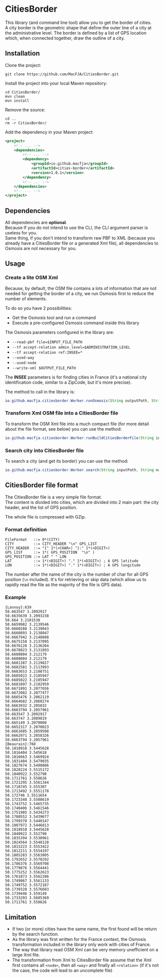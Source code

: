 CitiesBorder
============

This library (and command line tool) allow you to get the border of cities.  
A city border is the geometric shape that define the outer line of a city at the administrative level. The border is defined by a list of GPS location which, when connected together, draw the outline of a city.

Installation
------------

Clone the project:
```
git clone https://github.com/MacFJA/CitiesBorder.git
```
Install the project into your local Maven repository:
```
cd CitiesBorder/
mvn clean
mvn install
```
Remove the source:
```
cd ..
rm -r CitiesBorder/
```
Add the dependency in your Maven project:
```xml
<project>
    <!-- ... -->
    <dependencies>
        <!-- ... -->
        <dependency>
            <groupId>io.github.macfja</groupId>
            <artifactId>cities-border</artifactId>
            <version>1.0.1</version>
        </dependency>
        <!-- ... -->
    </dependencies>
    <!-- ... -->
</project>
```

Dependencies
------------

All dependencies are **optional**.  
Because If you do not intend to use the CLI, the CLI argument parser is useless for you.  
Same thing, if you don't intend to transform raw PBF to XML (because you already have a CitiesBorder file or a generated Xml file), all dependencies to Osmosis are not necessary for you.

Usage
-----

### Create a lite OSM Xml

Because, by default, the OSM file contains a lots of information that are not needed for getting the border of a city, we run Osmosis first to reduce the number of elements.

To do so you have 2 possibilities:

 - Get the Osmosis tool and run a command
 - Execute a pre-configured Osmosis command inside this library

The Osmosis parameters configured in the library are:

 - `--read-pbf file=$INPUT_FILE_PATH`
 - `--tf accept-relation admin_level=$ADMINISTRATION_LEVEL`
 - `--tf accept-relation ref:INSEE=*`
 - `--used-way`
 - `--used-node`
 - `--write-xml $OUTPUT_FILE_PATH`

The **INSEE** parameters is for finding cities in France (it's a national city identification code, similar to a ZipCode, but it's more precise).

The method to call in the library is:
```java
io.github.macfja.citiesborder.Worker.runOsmosis(String outputPath, String inputPath, int administrationLevel)
```

### Transform Xml OSM file into a CitiesBorder file

To transform the OSM Xml file into a much compact file (for more detail about the file format, see below) you can use the method:
```java
io.github.macfja.citiesborder.Worker.runBuildCitiesBorderFile(String inputPath, String outputPath, boolean append)
```

### Search city into CitiesBorder file

To search a city (and get its border) you can use the method:
```java
io.github.macfja.citiesborder.Worker.search(String inputPath, String name)
```

CitiesBorder file format
------------------------

The CitiesBorder file is a very simple file format.  
The content is divided into cities, which are divided into 2 main part: the city header, and the list of GPS position.

The whole file is compressed with GZip.

### Format definition

```bnf
FileFormat   ::= 0*(CITY)
CITY         ::= CITY_HEADER "\n" GPS_LIST
CITY_HEADER  ::= "{" 1*(<CHAR>) "}:" 1*(<DIGIT>)
GPS_LIST     ::= 1*( GPS_POSITION  "\n" )
GPS_POSITION ::= LAT " " LON
LAT          ::= 1*(<DIGIT>) "." 1*(<DIGIT>) ; A GPS latitude
LON          ::= 1*(<DIGIT>) "." 1*(<DIGIT>) ; A GPS longitude
```

The number after the name of the city is the number of char for all GPS position (`\n` included). It's for retrieving or skip data (which allow us to rapidly read the file as the majority of the file is GPS data).

### Example

```
{Lannoy}:639
50.663547 3.2092917
50.6635639 3.2093238
50.664 3.2101538
50.6659982 3.2139546
50.6660288 3.2139043
50.6660893 3.2138047
50.6667942 3.2148888
50.6675158 3.2137095
50.6676128 3.2136204
50.6678023 3.2131893
50.6680804 3.212179
50.6680804 3.212179
50.6681387 3.2119827
50.6682581 3.2113993
50.6683653 3.2108751
50.6685022 3.2105947
50.6685022 3.2105947
50.6681897 3.2102959
50.6671891 3.2077656
50.6672082 3.2077477
50.6665476 3.2062119
50.6664682 3.2060274
50.6663932 3.205832
50.6663794 3.2057961
50.663547 3.2092917
50.663747 3.2089819
50.665149 3.2070008
50.6652317 3.2070023
50.6661605 3.2059508
50.6662971 3.2058326
50.6663794 3.2057961
{Beaurain}:768
50.1818918 3.5445628
50.1816404 3.545618
50.1816663 3.5469924
50.1831404 3.5479035
50.1827674 3.5490806
50.1828224 3.5515172
50.1840922 3.552798
50.1711761 3.558626
50.1721295 3.5561344
50.1718745 3.555307
50.1713492 3.5551178
50.172746 3.5511654
50.1723348 3.5508619
50.1743752 3.5465735
50.1740406 3.5461546
50.1751985 3.5434273
50.1780552 3.5439677
50.1799378 3.5440147
50.1807972 3.5446813
50.1818918 3.5445628
50.1840922 3.552798
50.1835394 3.5530961
50.1824564 3.5548128
50.1815223 3.5553422
50.1812211 3.5554197
50.1805283 3.5563805
50.1792652 3.5570292
50.1786376 3.5569708
50.1779876 3.5564441
50.1775252 3.5562623
50.1761873 3.5562286
50.1749867 3.5561133
50.1749752 3.5572187
50.1739328 3.5576603
50.1739446 3.559149
50.1733293 3.5605369
50.1711761 3.558626
```

Limitation
----------

 - If two (or more) cities have the same name, the first found will be return by the search function.
 - As the library was first written for the France context, the Osmosis transformation included in the library only work with cities of France.
 - The way that library read OSM Xml can be very memory unefficient on a large Xml file.
 - The transformation from Xml to CitiesBorder file assume that the Xml first contains all `<node>`, then all `<way>` and finally all `<relation>` (if it's not the case, the code will lead to an uncomplete file)